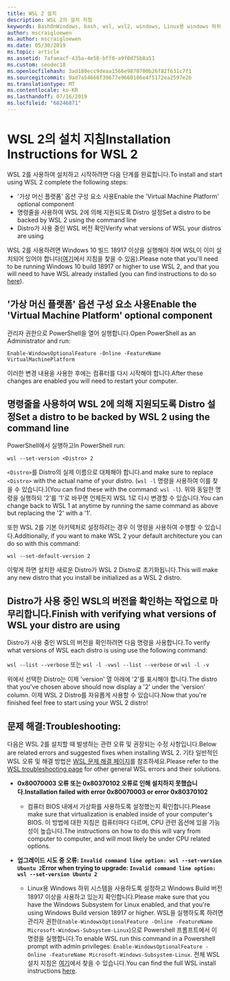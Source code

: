 ```yaml
---
title: WSL 2 설치
description: WSL 2의 설치 지침
keywords: BashOnWindows, bash, wsl, wsl2, windows, Linux용 windows 하위 시스템, windowssubsystem, ubuntu, debian, suse, windows 10, 설치
author: mscraigloewen
ms.author: mscraigloewen
ms.date: 05/30/2019
ms.topic: article
ms.assetid: 7afaeacf-435a-4e58-bff0-a9f0d75b8a51
ms.custom: seodec18
ms.openlocfilehash: 3ad180ecc9deaa1566e9870700b26f82f631c7f1
ms.sourcegitcommit: 9ad7a54668f39677e9660186e4f5172ea2597e2b
ms.translationtype: MT
ms.contentlocale: ko-KR
ms.lasthandoff: 07/16/2019
ms.locfileid: "68246871"
---
```

# <a name="installation-instructions-for-wsl-2"></a><span data-ttu-id="cb066-104">WSL 2의 설치 지침</span><span class="sxs-lookup"><span data-stu-id="cb066-104">Installation Instructions for WSL 2</span></span>

<span data-ttu-id="cb066-105">WSL 2를 사용하여 설치하고 시작하려면 다음 단계를 완료합니다.</span><span class="sxs-lookup"><span data-stu-id="cb066-105">To install and start using WSL 2 complete the following steps:</span></span>

- <span data-ttu-id="cb066-106">'가상 머신 플랫폼' 옵션 구성 요소 사용</span><span class="sxs-lookup"><span data-stu-id="cb066-106">Enable the 'Virtual Machine Platform' optional component</span></span>
- <span data-ttu-id="cb066-107">명령줄을 사용하여 WSL 2에 의해 지원되도록 Distro 설정</span><span class="sxs-lookup"><span data-stu-id="cb066-107">Set a distro to be backed by WSL 2 using the command line</span></span>
- <span data-ttu-id="cb066-108">Distro가 사용 중인 WSL 버전 확인</span><span class="sxs-lookup"><span data-stu-id="cb066-108">Verify what versions of WSL your distros are using</span></span>

<span data-ttu-id="cb066-109">WSL 2를 사용하려면 Windows 10 빌드 18917 이상을 실행해야 하며 WSL이 이미 설치되어 있어야 합니다([여기](./install-win10.md)에서 지침을 찾을 수 있음).</span><span class="sxs-lookup"><span data-stu-id="cb066-109">Please note that you'll need to be running Windows 10 build 18917 or higher to use WSL 2, and that you will need to have WSL already installed (you can find instructions to do so [here](./install-win10.md)).</span></span> 

## <a name="enable-the-virtual-machine-platform-optional-component"></a><span data-ttu-id="cb066-110">'가상 머신 플랫폼' 옵션 구성 요소 사용</span><span class="sxs-lookup"><span data-stu-id="cb066-110">Enable the 'Virtual Machine Platform' optional component</span></span>

<span data-ttu-id="cb066-111">관리자 권한으로 PowerShell을 열어 실행합니다.</span><span class="sxs-lookup"><span data-stu-id="cb066-111">Open PowerShell as an Administrator and run:</span></span>

`Enable-WindowsOptionalFeature -Online -FeatureName VirtualMachinePlatform`

<span data-ttu-id="cb066-112">이러한 변경 내용을 사용한 후에는 컴퓨터를 다시 시작해야 합니다.</span><span class="sxs-lookup"><span data-stu-id="cb066-112">After these changes are enabled you will need to restart your computer.</span></span>

## <a name="set-a-distro-to-be-backed-by-wsl-2-using-the-command-line"></a><span data-ttu-id="cb066-113">명령줄을 사용하여 WSL 2에 의해 지원되도록 Distro 설정</span><span class="sxs-lookup"><span data-stu-id="cb066-113">Set a distro to be backed by WSL 2 using the command line</span></span>

<span data-ttu-id="cb066-114">PowerShell에서 실행하고</span><span class="sxs-lookup"><span data-stu-id="cb066-114">In PowerShell run:</span></span>

`wsl --set-version <Distro> 2`

<span data-ttu-id="cb066-115">`<Distro>`를 Distro의 실제 이름으로 대체해야 합니다.</span><span class="sxs-lookup"><span data-stu-id="cb066-115">and make sure to replace `<Distro>` with the actual name of your distro.</span></span> <span data-ttu-id="cb066-116">(`wsl -l` 명령을 사용하여 이를 찾을 수 있습니다.)</span><span class="sxs-lookup"><span data-stu-id="cb066-116">(You can find these with the command: `wsl -l`).</span></span> <span data-ttu-id="cb066-117">위와 동일한 명령을 실행하되 '2'를 '1'로 바꾸면 언제든지 WSL 1로 다시 변경할 수 있습니다.</span><span class="sxs-lookup"><span data-stu-id="cb066-117">You can change back to WSL 1 at anytime by running the same command as above but replacing the '2' with a '1'.</span></span>

<span data-ttu-id="cb066-118">또한 WSL 2를 기본 아키텍처로 설정하려는 경우 이 명령을 사용하여 수행할 수 있습니다.</span><span class="sxs-lookup"><span data-stu-id="cb066-118">Additionally, if you want to make WSL 2 your default architecture you can do so with this command:</span></span>

`wsl --set-default-version 2`

<span data-ttu-id="cb066-119">이렇게 하면 설치한 새로운 Distro가 WSL 2 Distro로 초기화됩니다.</span><span class="sxs-lookup"><span data-stu-id="cb066-119">This will make any new distro that you install be initialized as a WSL 2 distro.</span></span>

## <a name="finish-with-verifying-what-versions-of-wsl-your-distro-are-using"></a><span data-ttu-id="cb066-120">Distro가 사용 중인 WSL의 버전을 확인하는 작업으로 마무리합니다.</span><span class="sxs-lookup"><span data-stu-id="cb066-120">Finish with verifying what versions of WSL your distro are using</span></span>

<span data-ttu-id="cb066-121">Distro가 사용 중인 WSL의 버전을 확인하려면 다음 명령을 사용합니다.</span><span class="sxs-lookup"><span data-stu-id="cb066-121">To verify what versions of WSL each distro is using use the following command:</span></span>

<span data-ttu-id="cb066-122">`wsl --list --verbose` 또는 `wsl -l -v`</span><span class="sxs-lookup"><span data-stu-id="cb066-122">`wsl --list --verbose` or `wsl -l -v`</span></span>

<span data-ttu-id="cb066-123">위에서 선택한 Distro는 이제 'version' 열 아래에 '2'를 표시해야 합니다.</span><span class="sxs-lookup"><span data-stu-id="cb066-123">The distro that you've chosen above should now display a '2' under the 'version' column.</span></span> <span data-ttu-id="cb066-124">이제 WSL 2 Distro를 자유롭게 사용할 수 있습니다.</span><span class="sxs-lookup"><span data-stu-id="cb066-124">Now that you're finished feel free to start using your WSL 2 distro!</span></span> 

## <a name="troubleshooting"></a><span data-ttu-id="cb066-125">문제 해결:</span><span class="sxs-lookup"><span data-stu-id="cb066-125">Troubleshooting:</span></span> 

<span data-ttu-id="cb066-126">다음은 WSL 2를 설치할 때 발생하는 관련 오류 및 권장되는 수정 사항입니다.</span><span class="sxs-lookup"><span data-stu-id="cb066-126">Below are related errors and suggested fixes when installing WSL 2.</span></span> <span data-ttu-id="cb066-127">기타 일반적인 WSL 오류 및 해결 방법은 [WSL 문제 해결 페이지](troubleshooting.md)를 참조하세요.</span><span class="sxs-lookup"><span data-stu-id="cb066-127">Please refer to the [WSL troubleshooting page](troubleshooting.md) for other general WSL errors and their solutions.</span></span>

* <span data-ttu-id="cb066-128">**0x80070003 오류 또는 0x80370102 오류로 인해 설치하지 못했습니다.**</span><span class="sxs-lookup"><span data-stu-id="cb066-128">**Installation failed with error 0x80070003 or error 0x80370102**</span></span>
    * <span data-ttu-id="cb066-129">컴퓨터 BIOS 내에서 가상화를 사용하도록 설정했는지 확인합니다.</span><span class="sxs-lookup"><span data-stu-id="cb066-129">Please make sure that virtualization is enabled inside of your computer's BIOS.</span></span> <span data-ttu-id="cb066-130">이 방법에 대한 지침은 컴퓨터마다 다르며, CPU 관련 옵션에 있을 가능성이 높습니다.</span><span class="sxs-lookup"><span data-stu-id="cb066-130">The instructions on how to do this will vary from computer to computer, and will most likely be under CPU related options.</span></span>
   
* <span data-ttu-id="cb066-131">**업그레이드 시도 중 오류: `Invalid command line option: wsl --set-version Ubuntu 2`**</span><span class="sxs-lookup"><span data-stu-id="cb066-131">**Error when trying to upgrade: `Invalid command line option: wsl --set-version Ubuntu 2`**</span></span>
    * <span data-ttu-id="cb066-132">Linux용 Windows 하위 시스템을 사용하도록 설정하고 Windows Build 버전 18917 이상을 사용하고 있는지 확인합니다.</span><span class="sxs-lookup"><span data-stu-id="cb066-132">Please make sure that you have the Windows Subsystem for Linux enabled, and that you're using Windows Build version 18917 or higher.</span></span> <span data-ttu-id="cb066-133">WSL을 실행하도록 하려면 관리자 권한(`Enable-WindowsOptionalFeature -Online -FeatureName Microsoft-Windows-Subsystem-Linux`)으로 Powershell 프롬프트에서 이 명령을 실행합니다.</span><span class="sxs-lookup"><span data-stu-id="cb066-133">To enable WSL run this command in a Powershell prompt with admin privileges: `Enable-WindowsOptionalFeature -Online -FeatureName Microsoft-Windows-Subsystem-Linux`.</span></span> <span data-ttu-id="cb066-134">전체 WSL 설치 지침은 [여기](./install-win10.md)에서 찾을 수 있습니다.</span><span class="sxs-lookup"><span data-stu-id="cb066-134">You can find the full WSL install instructions [here](./install-win10.md).</span></span>